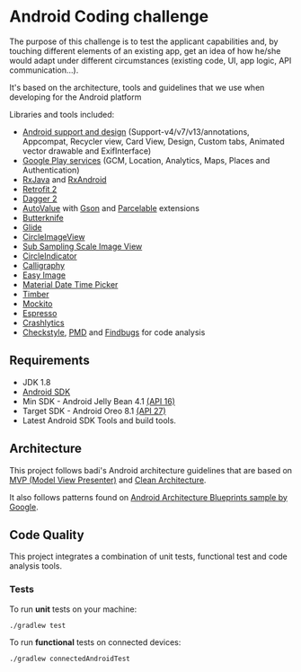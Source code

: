 # Android Coding challenge

The purpose of this challenge is to test the applicant capabilities and, by touching different elements of an existing app, get an idea of how he/she would adapt under different circumstances (existing code, UI, app logic, API communication…).

It's based on the architecture, tools and guidelines that we use when developing for the Android platform 

Libraries and tools included:

- [Android support and design](https://developer.android.com/topic/libraries/support-library/index.html) (Support-v4/v7/v13/annotations, Appcompat, Recycler view, Card View, Design, Custom tabs, Animated vector drawable and ExifInterface)
- [Google Play services](https://developers.google.com/android/guides/overview) (GCM, Location, Analytics, Maps, Places and Authentication)
- [RxJava](https://github.com/ReactiveX/RxJava) and [RxAndroid](https://github.com/ReactiveX/RxAndroid) 
- [Retrofit 2](http://square.github.io/retrofit/)
- [Dagger 2](http://google.github.io/dagger/)
- [AutoValue](https://github.com/google/auto/tree/master/value) with [Gson](https://github.com/rharter/auto-value-gson) and [Parcelable](https://github.com/rharter/auto-value-parcel) extensions
- [Butterknife](https://github.com/JakeWharton/butterknife)
- [Glide](https://github.com/bumptech/glide)
- [CircleImageView](https://github.com/hdodenhof/CircleImageView)
- [Sub Sampling Scale Image View](https://github.com/davemorrissey/subsampling-scale-image-view)
- [CircleIndicator](https://github.com/ongakuer/CircleIndicator)
- [Calligraphy](https://github.com/chrisjenx/Calligraphy)
- [Easy Image](https://github.com/jkwiecien/EasyImage)
- [Material Date Time Picker](https://github.com/wdullaer/MaterialDateTimePicker)
- [Timber](https://github.com/JakeWharton/timber)
- [Mockito](http://mockito.org/)
- [Espresso](https://google.github.io/android-testing-support-library/docs/espresso/)
- [Crashlytics](https://try.crashlytics.com/)
- [Checkstyle](http://checkstyle.sourceforge.net/), [PMD](https://pmd.github.io/) and [Findbugs](http://findbugs.sourceforge.net/) for code analysis

## Requirements

- JDK 1.8
- [Android SDK](http://developer.android.com/sdk/index.html)
- Min SDK - Android Jelly Bean 4.1 [(API 16)](https://developer.android.com/about/versions/jelly-bean.html)
- Target SDK - Android Oreo 8.1 [(API 27)](https://developer.android.com/about/versions/oreo/index.html)
- Latest Android SDK Tools and build tools.


## Architecture

This project follows badi's Android architecture guidelines that are based on [MVP (Model View Presenter)](https://en.wikipedia.org/wiki/Model%E2%80%93view%E2%80%93presenter) and [Clean Architecture](http://fernandocejas.com/2015/07/18/architecting-android-the-evolution/).

It also follows patterns found on [Android Architecture Blueprints sample by Google](https://github.com/googlesamples/android-architecture).

## Code Quality

This project integrates a combination of unit tests, functional test and code analysis tools. 

### Tests

To run **unit** tests on your machine:

``` 
./gradlew test
``` 

To run **functional** tests on connected devices:

``` 
./gradlew connectedAndroidTest
``` 
